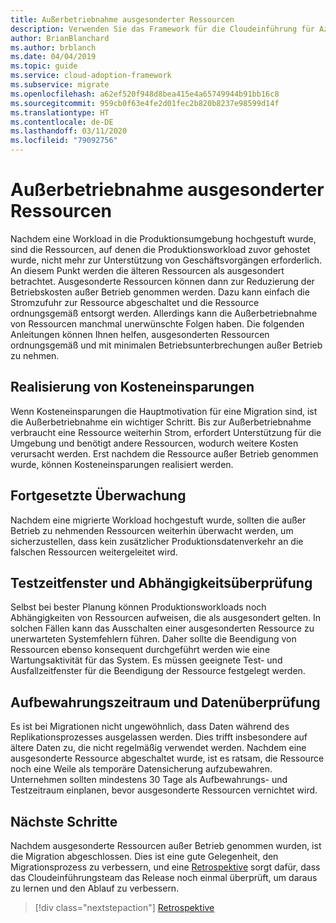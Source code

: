 ```yaml
---
title: Außerbetriebnahme ausgesonderter Ressourcen
description: Verwenden Sie das Framework für die Cloudeinführung für Azure, um zu erfahren, wie Sie die Außerbetriebnahme ausgesonderter Ressourcen mit minimalen Betriebsunterbrechungen richtig durchführen.
author: BrianBlanchard
ms.author: brblanch
ms.date: 04/04/2019
ms.topic: guide
ms.service: cloud-adoption-framework
ms.subservice: migrate
ms.openlocfilehash: a62ef520f948d8bea415e4a65749944b91bb16c8
ms.sourcegitcommit: 959cb0f63e4fe2d01fec2b820b8237e98599d14f
ms.translationtype: HT
ms.contentlocale: de-DE
ms.lasthandoff: 03/11/2020
ms.locfileid: "79092756"
---
```

# <a name="decommission-retired-assets"></a>Außerbetriebnahme ausgesonderter Ressourcen

Nachdem eine Workload in die Produktionsumgebung hochgestuft wurde, sind die Ressourcen, auf denen die Produktionsworkload zuvor gehostet wurde, nicht mehr zur Unterstützung von Geschäftsvorgängen erforderlich. An diesem Punkt werden die älteren Ressourcen als ausgesondert betrachtet. Ausgesonderte Ressourcen können dann zur Reduzierung der Betriebskosten außer Betrieb genommen werden. Dazu kann einfach die Stromzufuhr zur Ressource abgeschaltet und die Ressource ordnungsgemäß entsorgt werden. Allerdings kann die Außerbetriebnahme von Ressourcen manchmal unerwünschte Folgen haben. Die folgenden Anleitungen können Ihnen helfen, ausgesonderten Ressourcen ordnungsgemäß und mit minimalen Betriebsunterbrechungen außer Betrieb zu nehmen.

## <a name="cost-savings-realization"></a>Realisierung von Kosteneinsparungen

Wenn Kosteneinsparungen die Hauptmotivation für eine Migration sind, ist die Außerbetriebnahme ein wichtiger Schritt. Bis zur Außerbetriebnahme verbraucht eine Ressource weiterhin Strom, erfordert Unterstützung für die Umgebung und benötigt andere Ressourcen, wodurch weitere Kosten verursacht werden. Erst nachdem die Ressource außer Betrieb genommen wurde, können Kosteneinsparungen realisiert werden.

## <a name="continued-monitoring"></a>Fortgesetzte Überwachung

Nachdem eine migrierte Workload hochgestuft wurde, sollten die außer Betrieb zu nehmenden Ressourcen weiterhin überwacht werden, um sicherzustellen, dass kein zusätzlicher Produktionsdatenverkehr an die falschen Ressourcen weitergeleitet wird.

## <a name="testing-windows-and-dependency-validation"></a>Testzeitfenster und Abhängigkeitsüberprüfung

Selbst bei bester Planung können Produktionsworkloads noch Abhängigkeiten von Ressourcen aufweisen, die als ausgesondert gelten. In solchen Fällen kann das Ausschalten einer ausgesonderten Ressource zu unerwarteten Systemfehlern führen. Daher sollte die Beendigung von Ressourcen ebenso konsequent durchgeführt werden wie eine Wartungsaktivität für das System. Es müssen geeignete Test- und Ausfallzeitfenster für die Beendigung der Ressource festgelegt werden.

## <a name="holding-period-and-data-validation"></a>Aufbewahrungszeitraum und Datenüberprüfung

Es ist bei Migrationen nicht ungewöhnlich, dass Daten während des Replikationsprozesses ausgelassen werden. Dies trifft insbesondere auf ältere Daten zu, die nicht regelmäßig verwendet werden. Nachdem eine ausgesonderte Ressource abgeschaltet wurde, ist es ratsam, die Ressource noch eine Weile als temporäre Datensicherung aufzubewahren. Unternehmen sollten mindestens 30 Tage als Aufbewahrungs- und Testzeitraum einplanen, bevor ausgesonderte Ressourcen vernichtet wird.

## <a name="next-steps"></a>Nächste Schritte

Nachdem ausgesonderte Ressourcen außer Betrieb genommen wurden, ist die Migration abgeschlossen. Dies ist eine gute Gelegenheit, den Migrationsprozess zu verbessern, und eine [Retrospektive](./retrospective.md) sorgt dafür, dass das Cloudeinführungsteam das Release noch einmal überprüft, um daraus zu lernen und den Ablauf zu verbessern.

> [!div class="nextstepaction"]
> [Retrospektive](./retrospective.md)
